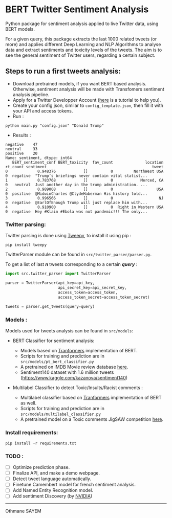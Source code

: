 # BERT Twitter Sentiment Analysis
Python package for sentiment analysis applied to live Twitter data, using BERT models. 

For a given query, this package extracts the last 1000 related tweets (or more) and applies different Deep Learning and NLP Algorithms to analyse data and extract sentiments and toxicity levels of the tweets. The aim is to see the general sentiment of Twitter users, regarding a certain subject. 


## Steps to run a first tweets analysis:

-   Download pretrained models, if you want BERT based analysis. Otherwise, sentiment analysis will be made with Transfomers sentiment analysis pipeline.
-   Apply for a Twitter Developper Account ([here](https://www.extly.com/docs/autotweetng_joocial/tutorials/how-to-auto-post-from-joomla-to-twitter/apply-for-a-twitter-developer-account/#apply-for-a-developer-account "Twitter developer account") is a tutorial to help you).
-   Create your config json, similar to `config_template.json`, then fill it with your API and access tokens.
-   Run :
```
python main.py "config.json" "Donald Trump"
```
- Results : 
```
negative    47
neutral     33
positive    20
Name: sentiment, dtype: int64
   BERT_sentiment_conf BERT_toxicity  fav_count              location  rt_count sentiment                                              tweet
0             0.948376            []          0         NorthWest USA         0  negative  "Trump’s briefings never contain vital statist...
1             0.783768            []          0            Merced, CA         0   neutral  Just another day in the trump administration. ...
2             0.989008            []          0                   USA         0  positive  @MidwinCharles @ClydeHaberman His history told...
3             0.996566            []          0                    NJ         0  negative  @EarlOfEnough Trump will just replace him with...
4             0.910900            []          0  Right in Western USA         0  negative  Hey #Klain #Ebola was not pandemic!!! The only...
```


### Twitter parsing: 
Twitter parsing is done using [Tweepy]("https://github.com/tweepy/tweepy"), to install it using pip :
```
pip install tweepy
```
TwitterParser module can be found in `src/twitter_parser/parser.py`. 

To get a list of last **_n_** tweets corresponding to a certain **_query_** : 
```python
import src.twitter_parser import TwitterParser

parser = TwitterParser(api_key=api_key,
                       api_secret_key=api_secret_key,
                       access_token=access_token,
                       access_token_secret=access_token_secret)
                       
tweets = parser.get_tweets(query=query)
```

### Models : 
Models used for tweets analysis can be found in `src/models`: 
-   BERT Classifier for sentiment analysis: 
    -   Models based on [Tranformers]("https://github.com/huggingface/transformers") implementation of BERT. 
    -   Scripts for training and prediction are in `src/models/pt_bert_classifier.py`
    -   A pretrained on IMDB Movie review database [here](https://drive.google.com/file/d/1mD4SEniTFVuf8mM48GlGn_ofYV3ylP4o/view?usp=sharing "PyTorch BERT weights for IMDB").
    -   Sentiment140 dataset with 1.6 million tweets (https://www.kaggle.com/kazanova/sentiment140)

- Multilabel Classifier to detect Toxic/Insults/Racist comments :
    -   Multilabel classifier based on [Tranformers]("https://github.com/huggingface/transformers") implementation of BERT as well. 
    -   Scripts for training and prediction are in `src/models/multilabel_classifier.py`
    -   A pretrained model on a Toxic comments JigSAW competition [here](https://drive.google.com/file/d/1W3HQBYsjCpgumFIXiGHuHW1cXQ38nC-w/view?usp=sharing "MultiLabel PyTorch BERT weights for IMDB"). 

### Install requirements:
```
pip install -r requirements.txt
```

### TODO : 
- [ ] Optimize prediction phase.
- [ ] Finalize API, and make a demo webpage. 
- [ ] Detect tweet language automatically.
- [ ] Finetune Camembert model for french sentiment analysis.
- [ ] Add Named Entity Recognition model.
- [ ] Add sentiment Discovery (by [NVIDIA](https://github.com/NVIDIA/sentiment-discovery))
---
Othmane SAYEM
